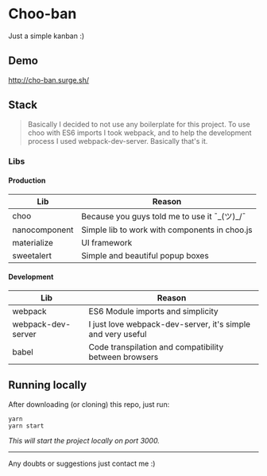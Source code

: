 # Choo-ban
Just a simple kanban :)

## Demo
http://cho-ban.surge.sh/

## Stack
> Basically I decided to not use any boilerplate for this project. To use choo with ES6 imports I took webpack, and to help the development process I used webpack-dev-server. Basically that's it.

### Libs

#### Production
| Lib        | Reason           |
| ------------- |-------------|
| choo | Because you guys told me to use it ¯\_(ツ)_/¯ |
| nanocomponent | Simple lib to work with components in choo.js |
| materialize | UI framework |
| sweetalert | Simple and beautiful popup boxes |

#### Development 
| Lib        | Reason           |
| ------------- |-------------|
| webpack | ES6 Module imports and simplicity |
| webpack-dev-server | I just love webpack-dev-server, it's simple and very useful |
| babel | Code transpilation and compatibility between browsers |

## Running locally
After downloading (or cloning) this repo, just run:
```
yarn
yarn start
```
_This will start the project locally on port 3000._

___

Any doubts or suggestions just contact me :)